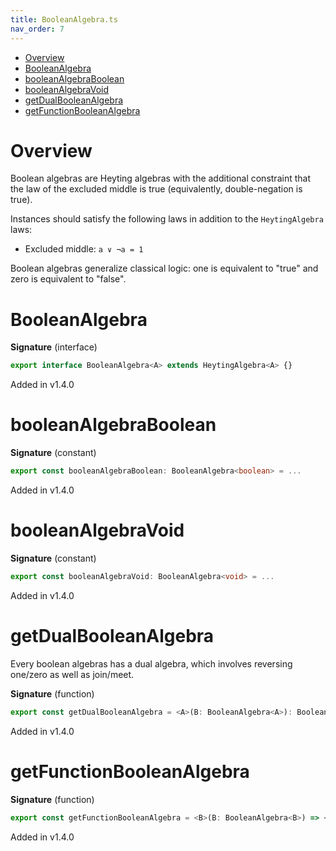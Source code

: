 ```yaml
---
title: BooleanAlgebra.ts
nav_order: 7
---
```


<!-- START doctoc generated TOC please keep comment here to allow auto update -->
<!-- DON'T EDIT THIS SECTION, INSTEAD RE-RUN doctoc TO UPDATE -->


- [Overview](#overview)
- [BooleanAlgebra](#booleanalgebra)
- [booleanAlgebraBoolean](#booleanalgebraboolean)
- [booleanAlgebraVoid](#booleanalgebravoid)
- [getDualBooleanAlgebra](#getdualbooleanalgebra)
- [getFunctionBooleanAlgebra](#getfunctionbooleanalgebra)

<!-- END doctoc generated TOC please keep comment here to allow auto update -->

# Overview

Boolean algebras are Heyting algebras with the additional constraint that the law of the excluded middle is true
(equivalently, double-negation is true).

Instances should satisfy the following laws in addition to the `HeytingAlgebra` laws:

- Excluded middle: `a ∨ ¬a = 1`

Boolean algebras generalize classical logic: one is equivalent to "true" and zero is equivalent to "false".

# BooleanAlgebra

**Signature** (interface)

```ts
export interface BooleanAlgebra<A> extends HeytingAlgebra<A> {}
```

Added in v1.4.0

# booleanAlgebraBoolean

**Signature** (constant)

```ts
export const booleanAlgebraBoolean: BooleanAlgebra<boolean> = ...
```

Added in v1.4.0

# booleanAlgebraVoid

**Signature** (constant)

```ts
export const booleanAlgebraVoid: BooleanAlgebra<void> = ...
```

Added in v1.4.0

# getDualBooleanAlgebra

Every boolean algebras has a dual algebra, which involves reversing one/zero as well as join/meet.

**Signature** (function)

```ts
export const getDualBooleanAlgebra = <A>(B: BooleanAlgebra<A>): BooleanAlgebra<A> => ...
```

Added in v1.4.0

# getFunctionBooleanAlgebra

**Signature** (function)

```ts
export const getFunctionBooleanAlgebra = <B>(B: BooleanAlgebra<B>) => <A = never>(): BooleanAlgebra<(a: A) => B> => ...
```

Added in v1.4.0

